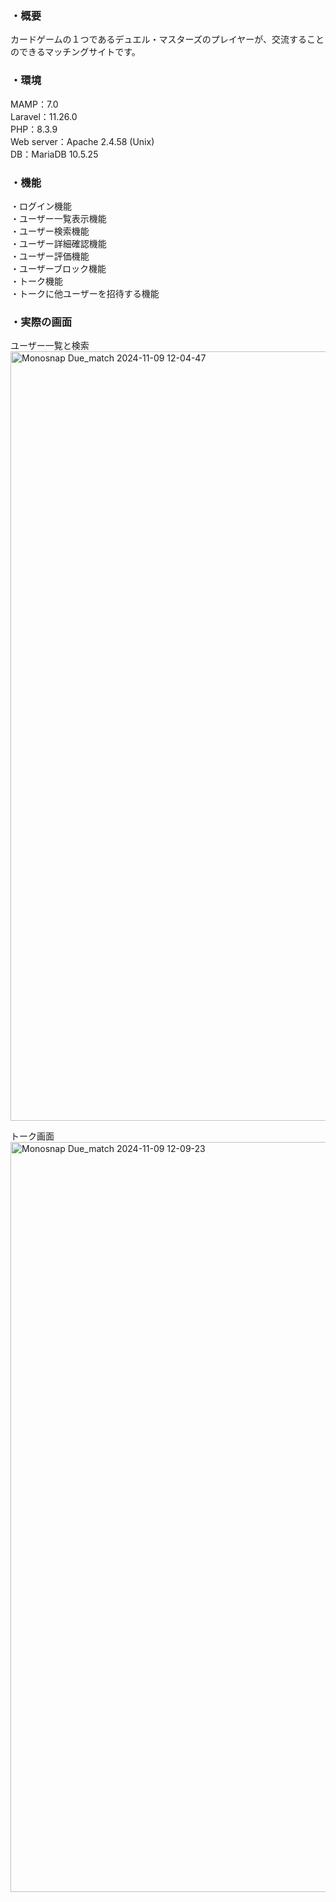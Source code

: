 ### ・概要
カードゲームの１つであるデュエル・マスターズのプレイヤーが、交流することのできるマッチングサイトです。

### ・環境
MAMP：7.0<br>
Laravel：11.26.0<br>
PHP：8.3.9<br>
Web server：Apache 2.4.58 (Unix)<br>
DB：MariaDB 10.5.25

### ・機能
・ログイン機能<br>
・ユーザー一覧表示機能<br>
・ユーザー検索機能<br>
・ユーザー詳細確認機能<br>
・ユーザー評価機能<br>
・ユーザーブロック機能<br>
・トーク機能<br>
・トークに他ユーザーを招待する機能

### ・実際の画面
ユーザー一覧と検索
<img width="1231" alt="Monosnap Due_match 2024-11-09 12-04-47" src="https://github.com/user-attachments/assets/f83ea200-265e-4c77-9bf6-810f0f0f434d">

トーク画面
<img width="1200" alt="Monosnap Due_match 2024-11-09 12-09-23" src="https://github.com/user-attachments/assets/fc4fd597-7db7-4136-956a-eb9eddc4a8d5">





